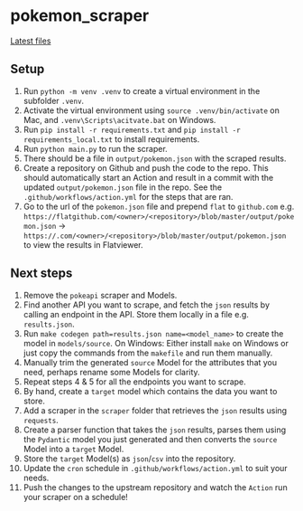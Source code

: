 # pokemon_scraper

[Latest files](https://flatgithub.com/<repo>/blob/<branch>/output/result.json?filename=<path>)

## Setup

1. Run `python -m venv .venv` to create a virtual environment in the subfolder `.venv`.
2. Activate the virtual environment using `source .venv/bin/activate` on Mac, and `.venv\Scripts\acitvate.bat` on Windows.
3. Run `pip install -r requirements.txt` and `pip install -r requirements_local.txt` to install requirements.
4. Run `python main.py` to run the scraper.
5. There should be a file in `output/pokemon.json` with the scraped results.
6. Create a repository on Github and push the code to the repo. This should automatically start an Action and result in a commit with the updated `output/pokemon.json` file in the repo. See the `.github/workflows/action.yml` for the steps that are ran.
7. Go to the url of the `pokemon.json` file and prepend `flat` to `github.com` e.g. `https://flatgithub.com/<owner>/<repository>/blob/master/output/pokemon.json` -> `https://.com/<owner>/<repository>/blob/master/output/pokemon.json` to view the results in Flatviewer.

## Next steps

1. Remove the `pokeapi` scraper and Models.
2. Find another API you want to scrape, and fetch the `json` results by calling an endpoint in the API. Store them locally in a file e.g. `results.json`.
3. Run `make codegen path=results.json name=<model_name>` to create the model in `models/source`. On Windows: Either install `make` on Windows or just copy the commands from the `makefile` and run them manually.
4. Manually trim the generated `source` Model for the attributes that you need, perhaps rename some Models for clarity.
5. Repeat steps 4 & 5 for all the endpoints you want to scrape.
6. By hand, create a `target` model which contains the data you want to store.
7. Add a scraper in the `scraper` folder that retrieves the `json` results using `requests`.
8. Create a parser function that takes the `json` results, parses them using the `Pydantic` model you just generated and then converts the `source` Model into a `target` Model.
9. Store the `target` Model(s) as `json`/`csv` into the repository.
10. Update the `cron` schedule in `.github/workflows/action.yml` to suit your needs.
11. Push the changes to the upstream repository and watch the `Action` run your scraper on a schedule!
